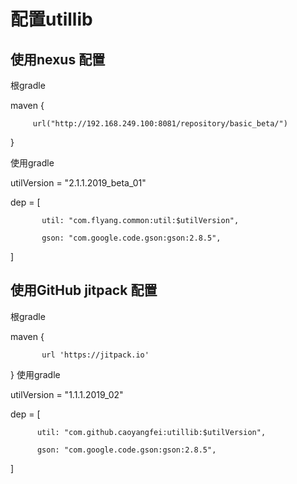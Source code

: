 # 配置utillib

##  使用nexus 配置

 根gradle
 
   maven {
         
         url("http://192.168.249.100:8081/repository/basic_beta/")           
   }
   
使用gradle

  utilVersion = "2.1.1.2019_beta_01"
  
  dep = [
  
           util: "com.flyang.common:util:$utilVersion",
           
           gson: "com.google.code.gson:gson:2.8.5",
           
   ]
   
##  使用GitHub jitpack 配置

 根gradle
 
  maven {
  
           url 'https://jitpack.io'
           
  }
  使用gradle
  
  utilVersion = "1.1.1.2019_02"
  
  dep = [
  
          util: "com.github.caoyangfei:utillib:$utilVersion",
          
          gson: "com.google.code.gson:gson:2.8.5",
          
  ]
